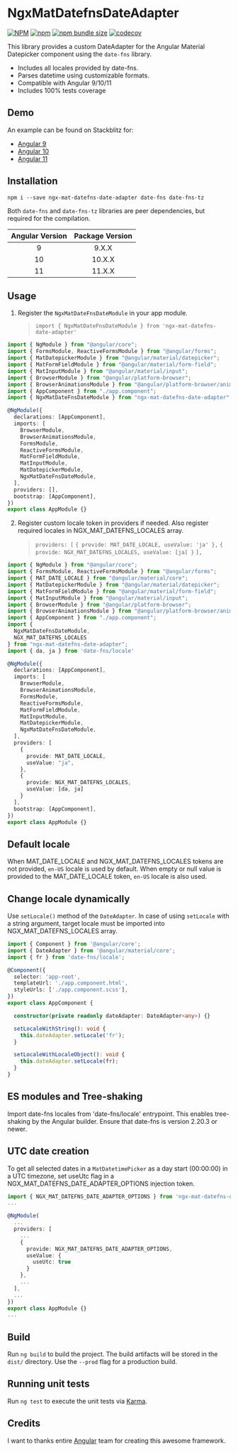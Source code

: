 # NgxMatDatefnsDateAdapter

[![NPM](https://img.shields.io/npm/l/ngx-mat-datefns-date-adapter)](https://github.com/sapozhnikovay/ngx-mat-datefns-date-adapter/blob/master/LICENSE)
[![npm](https://img.shields.io/npm/v/ngx-mat-datefns-date-adapter)](https://www.npmjs.com/package/ngx-mat-datefns-date-adapter)
[![npm bundle size](https://img.shields.io/bundlephobia/min/ngx-mat-datefns-date-adapter)](https://bundlephobia.com/result?p=ngx-mat-datefns-date-adapter)
[![codecov](https://codecov.io/gh/sapozhnikovay/ngx-mat-datefns-date-adapter/branch/master/graph/badge.svg)](https://codecov.io/gh/sapozhnikovay/ngx-mat-datefns-date-adapter)

This library provides a custom DateAdapter for the Angular Material Datepicker component using the `date-fns` library.

- Includes all locales provided by date-fns.
- Parses datetime using customizable formats.
- Compatible with Angular 9/10/11
- Includes 100% tests coverage

## Demo

An example can be found on Stackblitz for:
- [Angular 9](https://stackblitz.com/edit/angular-ngx-mat-datefns-date-adapter)
- [Angular 10](https://stackblitz.com/edit/angular-ngx-mat-datefns-date-adapter-a10)
- [Angular 11](https://stackblitz.com/edit/angular-ngx-mat-datefns-date-adapter-a11)

## Installation

`npm i --save ngx-mat-datefns-date-adapter date-fns date-fns-tz`

Both `date-fns` and `date-fns-tz` libraries are peer dependencies, but required for the compilation.

| Angular Version | Package Version |
| :-------------: | :-------------: |
|        9        |      9.X.X      |
|       10        |     10.X.X      |
|       11        |     11.X.X      |

## Usage

1. Register the `NgxMatDateFnsDateModule` in your app module.
   > `import { NgxMatDateFnsDateModule } from 'ngx-mat-datefns-date-adapter'`

```typescript
import { NgModule } from "@angular/core";
import { FormsModule, ReactiveFormsModule } from "@angular/forms";
import { MatDatepickerModule } from "@angular/material/datepicker";
import { MatFormFieldModule } from "@angular/material/form-field";
import { MatInputModule } from "@angular/material/input";
import { BrowserModule } from "@angular/platform-browser";
import { BrowserAnimationsModule } from "@angular/platform-browser/animations";
import { AppComponent } from "./app.component";
import { NgxMatDateFnsDateModule } from "ngx-mat-datefns-date-adapter";

@NgModule({
  declarations: [AppComponent],
  imports: [
    BrowserModule,
    BrowserAnimationsModule,
    FormsModule,
    ReactiveFormsModule,
    MatFormFieldModule,
    MatInputModule,
    MatDatepickerModule,
    NgxMatDateFnsDateModule,
  ],
  providers: [],
  bootstrap: [AppComponent],
})
export class AppModule {}
```

2. Register custom locale token in providers if needed. Also register required locales in NGX_MAT_DATEFNS_LOCALES array.
   > `providers: [`
   > `{ provide: MAT_DATE_LOCALE, useValue: 'ja' },`
   > `{ provide: NGX_MAT_DATEFNS_LOCALES, useValue: [ja] }`
   > `],`

```typescript
import { NgModule } from "@angular/core";
import { FormsModule, ReactiveFormsModule } from "@angular/forms";
import { MAT_DATE_LOCALE } from "@angular/material/core";
import { MatDatepickerModule } from "@angular/material/datepicker";
import { MatFormFieldModule } from "@angular/material/form-field";
import { MatInputModule } from "@angular/material/input";
import { BrowserModule } from "@angular/platform-browser";
import { BrowserAnimationsModule } from "@angular/platform-browser/animations";
import { AppComponent } from "./app.component";
import {
  NgxMatDateFnsDateModule,
  NGX_MAT_DATEFNS_LOCALES
} from "ngx-mat-datefns-date-adapter";
import { da, ja } from 'date-fns/locale'

@NgModule({
  declarations: [AppComponent],
  imports: [
    BrowserModule,
    BrowserAnimationsModule,
    FormsModule,
    ReactiveFormsModule,
    MatFormFieldModule,
    MatInputModule,
    MatDatepickerModule,
    NgxMatDateFnsDateModule,
  ],
  providers: [
    {
      provide: MAT_DATE_LOCALE,
      useValue: "ja",
    },
    {
      provide: NGX_MAT_DATEFNS_LOCALES,
      useValue: [da, ja]
    }
  ],
  bootstrap: [AppComponent],
})
export class AppModule {}
```

## Default locale

When MAT_DATE_LOCALE and NGX_MAT_DATEFNS_LOCALES tokens are not provided, `en-US` locale is used by default. When empty or null value is provided to the MAT_DATE_LOCALE token, `en-US` locale is also used.

## Change locale dynamically

Use `setLocale()` method of the `DateAdapter`.
In case of using `setLocale` with a string argument, target locale must be imported into NGX_MAT_DATEFNS_LOCALES array.

```typescript
import { Component } from '@angular/core';
import { DateAdapter } from '@angular/material/core';
import { fr } from 'date-fns/locale';

@Component({
  selector: 'app-root',
  templateUrl: './app.component.html',
  styleUrls: ['./app.component.scss'],
})
export class AppComponent {

  constructor(private readonly dateAdapter: DateAdapter<any>) {}

  setLocaleWithString(): void {
    this.dateAdapter.setLocale('fr');
  }

  setLocaleWithLocaleObject(): void {
    this.dateAdapter.setLocale(fr);
  }
}
```

## ES modules and Tree-shaking

Import date-fns locales from 'date-fns/locale' entrypoint. This enables tree-shaking by the Angular builder. Ensure that date-fns is version 2.20.3 or newer.

## UTC date creation

To get all selected dates in a `MatDatetimePicker` as a day start (00:00:00) in a UTC timezone, set useUtc flag in a NGX_MAT_DATEFNS_DATE_ADAPTER_OPTIONS injection token.

```typescript
import { NGX_MAT_DATEFNS_DATE_ADAPTER_OPTIONS } from 'ngx-mat-datefns-date-adapter';
...

@NgModule(
  ...
  providers: [
    ...
    {
      provide: NGX_MAT_DATEFNS_DATE_ADAPTER_OPTIONS,
      useValue: {
        useUtc: true
      }
    },
    ...
  ],
  ...
})
export class AppModule {}
...


```

## Build

Run `ng build` to build the project. The build artifacts will be stored in the `dist/` directory. Use the `--prod` flag for a production build.

## Running unit tests

Run `ng test` to execute the unit tests via [Karma](https://karma-runner.github.io).

## Credits

I want to thanks entire [Angular](https://angular.io) team for creating this awesome framework.
